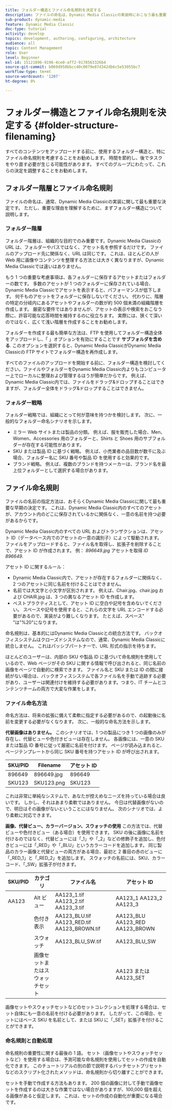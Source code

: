 ```yaml
---
title: フォルダー構造とファイル命名規則を決定する
description: ファイルの命名は、Dynamic Media Classicの実装時におこなう最も重要な決定である可能性があります。 フォルダー構造も同様に重要です。 フォルダー構造とファイル名に対して、これが非常に重要で考えられるアプローチである理由を説明します。
sub-product: dynamic-media
feature: Dynamic Media Classic
doc-type: tutorial
activity: develop
topics: development, authoring, configuring, architecture
audience: all
topic: Content Management
role: User
level: Beginner
exl-id: 15121896-9196-4ce0-aff2-9178563326b4
source-git-commit: b069d958bbcc40c0079e87d342db6c5e53055bc7
workflow-type: tm+mt
source-wordcount: '1207'
ht-degree: 0%

---
```


# フォルダー構造とファイル命名規則を決定する {#folder-structure-filenaming}

すべてのコンテンツをアップロードする前に、使用するフォルダー構造と、特にファイル命名規則を考慮することをお勧めします。 時間を節約し、後でタスクをやり直す必要が生じる可能性があります。 すべてのグループにわたって、これらの決定を調整することをお勧めします。

## フォルダー階層とファイル命名規則

ファイルの命名は、通常、Dynamic Media Classicの実装に関して最も重要な決定です。 ただし、重要な理由を理解するために、まずフォルダー構造について説明します。

### フォルダー階層

フォルダー階層は、組織的な目的でのみ重要です。Dynamic Media Classicの URL は、フォルダーやパスではなく、アセット名を参照するだけです。 ファイルのアップロード先に関係なく、URL は同じです。 これは、ほとんどの人が Web 用に画像やコンテンツを整理する方法とは大きく異なりますが、Dynamic Media Classicでは違いはありません。

もう 1 つの重要な考慮事項は、各フォルダーに保存するアセットまたはフォルダーの数です。 多数のアセットが 1 つのフォルダーに保存されている場合、Dynamic Media Classicでアセットを表示すると、パフォーマンスが低下します。 何千ものアセットをフォルダーに保存しないでください。 代わりに、階層の特定の分岐内にあるアセットやフォルダーの数が約 500 個未満の組織階層を作成します。 厳密な要件ではありませんが、アセットの表示や検索をおこなう際に、許容可能な応答時間を維持するのに役立ちます。 実際には、狭くて深いのではなく、広くて浅い階層を作成することをお勧めします。

フォルダーを作成する最も簡単な方法は、FTP を使用してフォルダー構造全体をアップロードし、「 」オプションを有効にすることです **サブフォルダを含める**. このオプションを選択すると、Dynamic Media ClassicがDynamic Media Classicの FTP サイトでフォルダー構造を再作成します。

すべてのファイルのアップロードを開始する前に、フォルダー構造を検討してください。ファイルやフォルダーをDynamic Media Classic内よりもコンピューター上でローカルに整理および管理するほうが簡単だからです。 例えば、Dynamic Media Classic内では、ファイルをドラッグ&amp;ドロップすることはできますが、フォルダー全体をドラッグ&amp;ドロップすることはできません。

### フォルダー戦略

フォルダー戦略では、組織にとって何が意味を持つかを検討します。 次に、一般的なフォルダー命名シナリオを示します。

- ミラー Web サイトまたは製品の分類。 例えば、服を販売した場合、Men、Women、Accessories 用のフォルダーと、Shirts と Shoes 用のサブフォルダーが存在する可能性があります。
- SKU または製品 ID に基づく戦略。 例えば、小売業者の品目数が数千に及ぶ場合、フォルダー名に SKU 番号や製品 ID を使用すると効果的です。
- ブランド戦略。 例えば、複数のブランドを持つメーカーは、ブランド名を最上位フォルダーとして選択する場合があります。

## ファイル命名規則

ファイルの名前の指定方法は、おそらくDynamic Media Classicに関して最も重要な早期の決定です。 これは、Dynamic Media Classic内のすべてのアセットが、アカウント内のどこに保存されているかに関係なく、一意の名前を持つ必要があるからです。

Dynamic Media Classic内のすべての URL およびトランザクションは、アセット ID（データベース内でのアセットの一意の識別子）によって駆動されます。 ファイルをアップロードすると、ファイル名を取得し、拡張子を削除することで、アセット ID が作成されます。 例： _896649.jpg_ アセットを取得 _ID 896649_.

アセット ID に関するルール：

- Dynamic Media Classic内で、アセットが存在するフォルダーに関係なく、2 つのアセットに同じ名前を付けることはできません。
- 名前では大文字と小文字が区別されます。 例えば、Chair.jpg、chair.jpg および CHAIR.jpg は、3 つの異なるアセット ID を作成します。
- ベストプラクティスとして、アセット ID に空白や記号を含めないでください。 スペースや記号を使用すると、これらの文字を URL エンコードする必要があるので、実装がより難しくなります。 たとえば、スペース&quot; &quot;は&quot;%20&quot;になります。

命名規則は、基本的にはDynamic Media Classicとの統合方法です。 バックオフィスシステムはクローズドシステムなので、通常、Dynamic Media Classicに統合しません。 これはパッシブパートナーで、URL 形式の指示を待ちます。

ほとんどのユーザーは、内部の SKU や製品 ID に基づいて命名規則を使用しているので、Web ページがその SKU に関する情報で呼び出されると、同じ名前の画像をページで自動的に検索できます。 ファイル名と SKU または ID の間に接続がない場合は、バックオフィスシステムで各ファイル名を手動で追跡する必要があり、ユーザーは関連付けを維持する必要があります。つまり、IT チームとコンテンツチームの両方で大変な作業をします。

### ファイル命名方法

命名方法は、将来の拡張に備えて柔軟に指定する必要があるので、の起動後に名前を変更する必要がなくなります。 次に、一般的な命名方法を示します。

**代替画像はありません。** このシナリオでは、1 つの製品につき 1 つの画像のみが存在し、代替ビューや色付きビューは存在しません。 各画像には、一意の SKU または製品 ID 番号に従って厳密に名前を付けます。 ページが読み込まれると、ページテンプレートから同じ SKU 番号を持つアセット ID が呼び出されます。

| SKU/PID | Filename | アセット ID |
| ------- | ---------- | -------- |
| 896649 | 896649.jpg | 896649 |
| SKU123 | SKU123.png | SKU123 |

これは非常に単純なシステムで、あなたが控えめなニーズを持っている場合は良いです。 しかし、それはあまり柔軟ではありません。 今日は代替画像がないので、明日はその画像がないということにはなりません。 次のシナリオでは、より柔軟に対応できます。

**画像、代替ビュー、カラーバージョン、スウォッチの使用** この方法では、代替ビューや色付きビュー（ある場合）を使用できます。 SKU の後に画像に名前を付けるのではなく、代替ビューには「_1」や「_2」などの修飾子を追加し、色付きビューには「_RED」や「_BLU」というカラーコードを追加します。 同じ製品のカラー画像と代替ビューの両方がある場合、最初と 2 番目の赤のビューに「_RED_1」と「_RED_2」を追加します。 スウォッチの名前には、SKU、カラーコード、「_SW」拡張子が付きます。

| SKU/PID | カテゴリ | ファイル名 | アセット ID |
| ------- | ----------------------- | ------------------------------------------- | ------------------------------- |
| AA123 | Alt ビュー | AA123_1.tif AA123_2.tif AA123_3.tif | AA123_1 AA123_2 AA123_3 |
|  | 色付き表示 | AA123_BLU.tif AA123_RED.tif AA123_BROWN.tif | AA123_BLU AA123_RED AA123_BROWN |
|  | スウォッチ | AA123_BLU_SW.tif | AA123_BLU_SW |
|  | 画像セットまたはスウォッチセット |  | AA123 または AA123_SET | — |

画像セットやスウォッチセットなどのセットコレクションを処理する場合は、セット自体にも一意の名前を付ける必要があります。 したがって、この場合、セットにはベース SKU を名前として、または SKU に「_SET」拡張子を付けることができます。

### 命名規則と自動処理

命名規則の重要性に関する最後の 1 語。 セット（画像セットやスウォッチセットなど）を使用する場合は、予測可能な命名規則を使用してセットの作成を自動化できます。 このチュートリアルの別の節で説明するバッチセットプリセットなどのスクリプト化されたメソッドは、命名規則から切り離すことができます。

セットを手動で作成する方法もあります。 200 個の画像に対して手動で画像セットを作成するのは大きな作業ではない場合がありますが、100,000 個を超える画像があると仮定します。 これは、セットの作成の自動化が重要になる場合です。
